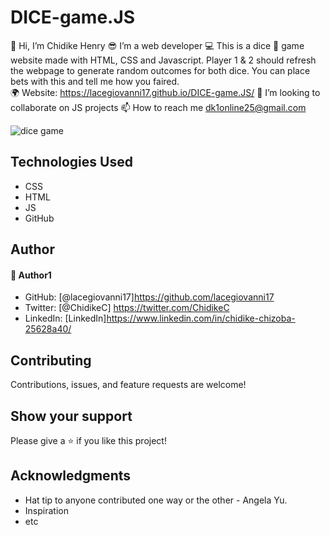 # DICE-game.JS
👋 Hi, I’m Chidike Henry 
😎 I’m a web developer 
💻 This is a dice 🎲 game website made with HTML, CSS and Javascript. Player 1 & 2 should refresh the webpage to generate random outcomes for both dice. You can place bets with this and tell me how you faired.  
🌍 Website:  https://lacegiovanni17.github.io/DICE-game.JS/
💞️ I’m looking to collaborate on JS projects 
📫 How to reach me dk1online25@gmail.com

![dice game](https://user-images.githubusercontent.com/30509335/199818750-0a2b236d-af0d-435d-bc90-07c0157d89c1.JPG)


## Technologies Used
* CSS
* HTML
* JS
* GitHub

## Author

#### 👤 Author1
- GitHub: [@lacegiovanni17]https://github.com/lacegiovanni17
- Twitter: [@ChidikeC] https://twitter.com/ChidikeC
- LinkedIn: [LinkedIn]https://www.linkedin.com/in/chidike-chizoba-25628a40/

## Contributing 
Contributions, issues, and feature requests are welcome!

## Show your support
Please give a ⭐️ if you like this project! 

## Acknowledgments
- Hat tip to anyone contributed one way or the other - Angela Yu.
- Inspiration
- etc

